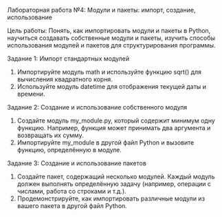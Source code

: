 Лабораторная работа №4:  Модули и пакеты: импорт, создание, использование 

Цель работы: Понять, как импортировать модули и пакеты в Python, научиться создавать собственные модули и пакеты, изучить способы использования модулей и пакетов для структурирования программы.


Задание 1:  Импорт стандартных модулей

1.	Импортируйте модуль math и используйте функцию sqrt() для вычисления квадратного корня.
2.	Используйте модуль datetime для отображения текущей даты и времени.

Задание 2: Создание и использование собственного модуля

1.	Создайте модуль my_module.py, который содержит минимум одну функцию. Например, функция может принимать два аргумента и возвращать их сумму.
2.	Импортируйте my_module в другой файл Python и вызовите функцию, определённую в модуле.

Задание 3: Создание и использование пакетов

1.	Создайте пакет, содержащий несколько модулей. Каждый модуль должен выполнять определённую задачу (например, операции с числами, работа со строками и т.д.).
2.	Продемонстрируйте, как импортировать различные модули из вашего пакета в другой файл Python.

